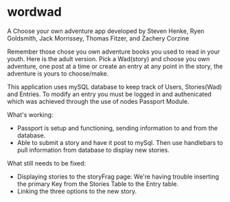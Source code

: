 # wordwad
A Choose your own adventure app developed by Steven Henke, Ryen Goldsmith, Jack Morrissey, Thomas Fitzer, and Zachery Corzine

Remember those chose you own adventure books you used to read in your youth.  Here is the adult version.  Pick a Wad(story) and choose you own adventure, one post at a time or create an entry at any point in the story, the adventure is yours to choose/make.

This application uses mySQL database to keep track of Users, Stories(Wad) and Entries.  To modify an entry you must be logged in and authenicated which was achieved through the use of nodes Passport Module.

What's working:
* Passport is setup and functioning, sending information to and from the database.
* Able to submit a story and have it post to mySql.  Then use handlebars to pull information from database to display new stories.

What still needs to be fixed:
* Displaying stories to the storyFrag page:   We're having trouble inserting the primary Key from the Stories Table to the Entry table.
* Linking the three options to the new story.

